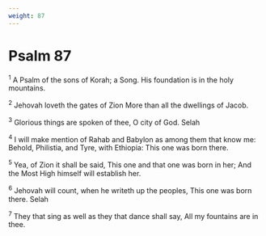 ```yaml
---
weight: 87
---
```


# Psalm 87

<sup>1</sup> A Psalm of the sons of Korah; a Song. His foundation is in the holy mountains. 

<sup>2</sup> Jehovah loveth the gates of Zion More than all the dwellings of Jacob. 

<sup>3</sup> Glorious things are spoken of thee, O city of God. Selah 

<sup>4</sup> I will make mention of Rahab and Babylon as among them that know me: Behold, Philistia, and Tyre, with Ethiopia: This one was born there. 

<sup>5</sup> Yea, of Zion it shall be said, This one and that one was born in her; And the Most High himself will establish her. 

<sup>6</sup> Jehovah will count, when he writeth up the peoples, This one was born there. Selah 

<sup>7</sup> They that sing as well as they that dance shall say, All my fountains are in thee. 


